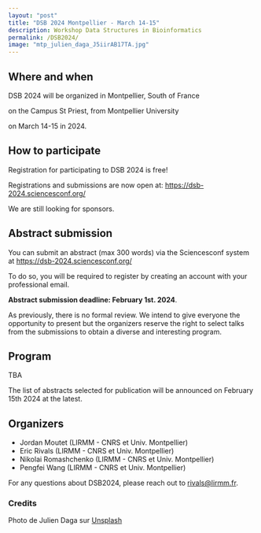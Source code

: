 ```yaml
---
layout: "post"
title: "DSB 2024 Montpellier - March 14-15"
description: Workshop Data Structures in Bioinformatics
permalink: /DSB2024/
image: "mtp_julien_daga_J5iirAB17TA.jpg"
---
```


## Where and when

DSB 2024 will be organized in Montpellier, South of France

on the Campus St Priest, from Montpellier University

on March 14-15 in 2024.

## How to participate

Registration for participating to DSB 2024 is free! 

Registrations and submissions are now open at: https://dsb-2024.sciencesconf.org/

We are still looking for sponsors.

## Abstract submission

You can submit an abstract (max 300 words) via the Sciencesconf system at
https://dsb-2024.sciencesconf.org/

To do so, you will be required to register by creating an account with your professional email.

 **Abstract submission deadline: February 1st. 2024**.

As previously, there is no formal review. We intend to give everyone the opportunity to present but the organizers reserve the right to select talks from the submissions to obtain a diverse and interesting program.

## Program

TBA

The list of abstracts selected for publication will be announced on February 15th 2024 at the latest.

## Organizers

- Jordan Moutet (LIRMM - CNRS et Univ. Montpellier)
- Eric Rivals  (LIRMM - CNRS et Univ. Montpellier)
- Nikolai Romashchenko (LIRMM - CNRS et Univ. Montpellier)
- Pengfei Wang (LIRMM - CNRS et Univ. Montpellier)

For any questions about DSB2024, please reach out to [rivals@lirmm.fr](mailto:rivals@lirmm.fr).

### Credits
Photo de Julien Daga sur [Unsplash](https://unsplash.com/fr/photos/un-groupe-de-personnes-debout-au-sommet-dun-escalier-J5iirAB17TA?utm_content=creditCopyText&utm_medium=referral&utm_source=unsplash)


